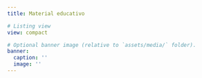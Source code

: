 ```yaml
---
title: Material educativo

# Listing view
view: compact

# Optional banner image (relative to `assets/media/` folder).
banner:
  caption: ''
  image: ''
---
```

